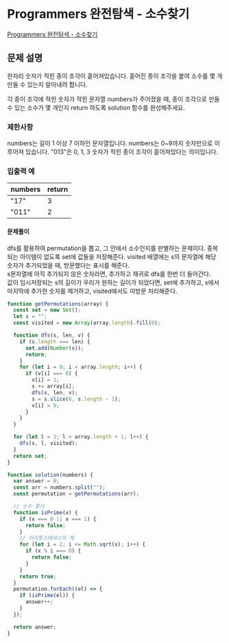 # Programmers 완전탐색 - 소수찾기

[Programmers 완전탐색 - 소수찾기](https://school.programmers.co.kr/learn/courses/30/lessons/42839)

## 문제 설명

한자리 숫자가 적힌 종이 조각이 흩어져있습니다. 흩어진 종이 조각을 붙여 소수를 몇 개 만들 수 있는지 알아내려 합니다.

각 종이 조각에 적힌 숫자가 적힌 문자열 numbers가 주어졌을 때, 종이 조각으로 만들 수 있는 소수가 몇 개인지 return 하도록 solution 함수를 완성해주세요.

### 제한사항

numbers는 길이 1 이상 7 이하인 문자열입니다.
numbers는 0~9까지 숫자만으로 이루어져 있습니다.
"013"은 0, 1, 3 숫자가 적힌 종이 조각이 흩어져있다는 의미입니다.

### 입출력 예

| numbers | return |
| ------- | ------ |
| "17"    | 3      |
| "011"   | 2      |

#### 문제풀이

dfs를 활용하여 permutation을 뽑고, 그 안에서 소수인지를 판별하는 문제이다. 중복되는 아이템이 없도록 set에 값들을 저장해준다.
visited 배열에는 s의 문자열에 해당 숫자가 추가되었을 때, 방문했다는 표시를 해준다.  
s문자열에 아직 추가되지 않은 숫자라면, 추가하고 재귀로 dfs를 한번 더 들어간다.  
값이 임시저장되는 s의 길이가 우리가 원하는 길이가 되었다면, set에 추가하고, s에서 마지막에 추가한 숫자를 제거하고, visited에서도 미방문 처리해준다.

```js
function getPermutations(array) {
  const set = new Set();
  let s = "";
  const visited = new Array(array.length).fill(0);

  function dfs(s, len, v) {
    if (s.length === len) {
      set.add(Number(s));
      return;
    }
    for (let i = 0; i < array.length; i++) {
      if (v[i] === 0) {
        v[i] = 1;
        s += array[i];
        dfs(s, len, v);
        s = s.slice(0, s.length - 1);
        v[i] = 0;
      }
    }
  }

  for (let l = 1; l < array.length + 1; l++) {
    dfs(s, l, visited);
  }
  return set;
}

function solution(numbers) {
  var answer = 0;
  const arr = numbers.split("");
  const permutation = getPermutations(arr);

  // 소수 찾기
  function isPrime(x) {
    if (x === 0 || x === 1) {
      return false;
    }
    // 아리토스테네스의 체
    for (let i = 2; i <= Math.sqrt(x); i++) {
      if (x % i === 0) {
        return false;
      }
    }
    return true;
  }
  permutation.forEach((el) => {
    if (isPrime(el)) {
      answer++;
    }
  });

  return answer;
}
```
